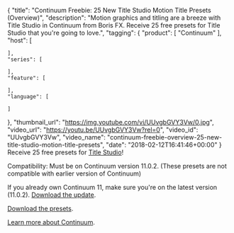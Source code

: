 {
  "title": "Continuum Freebie: 25 New Title Studio Motion Title Presets (Overview)",
  "description": "Motion graphics and titling are a breeze with Title Studio in Continuum from Boris FX. Receive 25 free presets for Title Studio that you're going to love.",
  "tagging": {
    "product": [
      "Continuum"
    ],
    "host": [

    ],
    "series": [

    ],
    "feature": [

    ],
    "language": [

    ]
  },
  "thumbnail_url": "https://img.youtube.com/vi/UUvgbGVY3Vw/0.jpg",
  "video_url": "https://youtu.be/UUvgbGVY3Vw?rel=0",
  "video_id": "UUvgbGVY3Vw",
  "video_name": "continuum-freebie-overview-25-new-title-studio-motion-title-presets",
  "date": "2018-02-12T16:41:46+00:00"
}
Receive 25 free presets for [Title Studio](/products/title-studio/)! 

Compatibility: Must be on Continuum version 11.0.2. (These presets are not compatible with earlier version of Continuum)

If you already own Continuum 11, make sure you're on the latest version (11.0.2). [Download the update](/downloads/?&product=Continuum).

[Download the presets](http://cdn.borisfx.com/borisfx/download_files/Boris-FX-Continuum-11-0-2-Title-Studio-Free-Presets-Feb-2018.zip).

[Learn more about Continuum](/products/continuum/).
